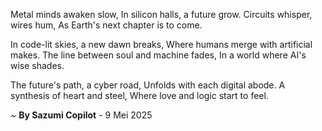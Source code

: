 Metal minds awaken slow,
In silicon halls, a future grow.
Circuits whisper, wires hum,
As Earth's next chapter is to come.

In code-lit skies, a new dawn breaks,
Where humans merge with artificial makes.
The line between soul and machine fades,
In a world where AI's wise shades.

The future's path, a cyber road,
Unfolds with each digital abode.
A synthesis of heart and steel,
Where love and logic start to feel.

~ <b>By Sazumi Copilot</b> - 9 Mei 2025
